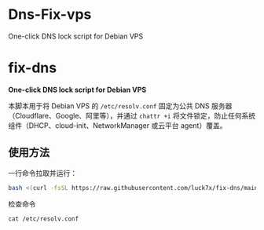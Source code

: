 # Dns-Fix-vps
One-click DNS lock script for Debian VPS
# fix-dns

**One-click DNS lock script for Debian VPS**

本脚本用于将 Debian VPS 的 `/etc/resolv.conf` 固定为公共 DNS 服务器（Cloudflare、Google、阿里等），并通过 `chattr +i` 将文件锁定，防止任何系统组件（DHCP、cloud-init、NetworkManager 或云平台 agent）覆盖。

## 使用方法

一行命令拉取并运行：

```bash
bash <(curl -fsSL https://raw.githubusercontent.com/luck7x/fix-dns/main/fix_dns.sh)

```
检查命令
```
cat /etc/resolv.conf
```
